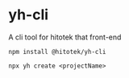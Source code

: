 # yh-cli
A cli tool for hitotek that front-end


```shell
npm install @hitotek/yh-cli
```

```shell
npx yh create <projectName>
```
